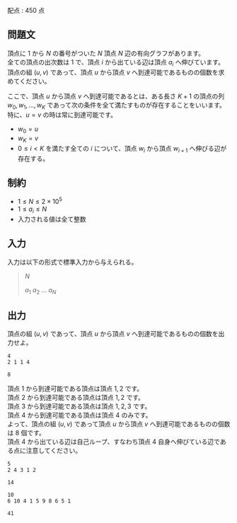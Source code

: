 配点 : $450$ 点

## 問題文

頂点に $1$ から $N$ の番号がついた $N$ 頂点 $N$ 辺の有向グラフがあります。<br>
全ての頂点の出次数は $1$ で、頂点 $i$ から出ている辺は頂点 $a_i$ へ伸びています。<br>
頂点の組 $(u, v)$ であって、頂点 $u$ から頂点 $v$ へ到達可能であるものの個数を求めてください。

ここで、頂点 $u$ から頂点 $v$ へ到達可能であるとは、ある長さ $K+1$ の頂点の列 $w_0, w_1, \dots, w_K$ であって次の条件を全て満たすものが存在することをいいます。特に、$u = v$ の時は常に到達可能です。

- $w_0 = u$
- $w_K = v$
- $0 \leq i \lt K$ を満たす全ての $i$ について、頂点 $w_i$ から頂点 $w_{i+1}$ へ伸びる辺が存在する。

## 制約

- $1 \leq N \leq 2 \times 10^5$
- $1 \leq a_i \leq N$
- 入力される値は全て整数

## 入力

入力は以下の形式で標準入力から与えられる。

> $N$
> 
> $a_1$ $a_2$ $\dots$ $a_N$

## 出力

頂点の組 $(u, v)$ であって、頂点 $u$ から頂点 $v$ へ到達可能であるものの個数を出力せよ。

```input1
4
2 1 1 4
```

```output1
8
```

頂点 $1$ から到達可能である頂点は頂点 $1, 2$ です。<br>
頂点 $2$ から到達可能である頂点は頂点 $1, 2$ です。<br>
頂点 $3$ から到達可能である頂点は頂点 $1, 2, 3$ です。<br>
頂点 $4$ から到達可能である頂点は頂点 $4$ のみです。<br>
よって、頂点の組 $(u, v)$ であって頂点 $u$ から頂点 $v$ へ到達可能であるものの個数は $8$ 個です。<br>
頂点 $4$ から出ている辺は自己ループ、すなわち頂点 $4$ 自身へ伸びている辺である点に注意してください。

```input2
5
2 4 3 1 2
```

```output2
14
```

```input3
10
6 10 4 1 5 9 8 6 5 1
```

```output3
41
```